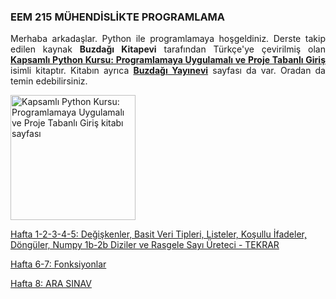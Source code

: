 <h3>EEM 215 MÜHENDİSLİKTE PROGRAMLAMA</h3>
<p align="justify">Merhaba arkadaşlar. Python ile programlamaya hoşgeldiniz. Derste takip edilen kaynak <b>Buzdağı Kitapevi</b> tarafından Türkçe'ye çevirilmiş olan <a href="https://www.buzdagikitabevi.com/kapsamli-python-kursu-programlamaya-uygulamali-ve-proje-tabanli-giris" target="_blank"><b>Kapsamlı Python Kursu: Programlamaya Uygulamalı ve Proje Tabanlı Giriş</b></a> isimli kitaptır. Kitabın ayrıca <a href="https://buzdagiyayinevi.com/kapsamli-python-kursu-programlamaya-uygulamali-ve-proje-tabanli-giris/" target="_blank"><b>Buzdağı Yayınevi</b></a> sayfası da var. Oradan da temin edebilirsiniz.</p>

<img src="https://buzdagiyayinevi.com/wp-content/uploads/2022/02/Python-Crash-Course-Kapak-scaled.jpg" target="_blank" alt="Kapsamlı Python Kursu: Programlamaya Uygulamalı ve Proje Tabanlı Giriş kitabı sayfası" width="200" height=auto>

<a href="https://github.com/mtahakoroglu/gumushane-EEM-kodlama/tree/main/EEM215/hafta-1-2-3-4-5" target="_blank">Hafta 1-2-3-4-5: Değişkenler, Basit Veri Tipleri, Listeler, Koşullu İfadeler, Döngüler, Numpy 1b-2b Diziler ve Rasgele Sayı Üreteci - TEKRAR</a><br>

<a href="https://github.com/mtahakoroglu/gumushane-EEM-kodlama/tree/EEM215/Python/hafta-6-7" target="_blank">Hafta 6-7: Fonksiyonlar</a>

<a href="https://github.com/mtahakoroglu/gumushane-EEM-kodlama/tree/EEM215/Python/hafta-8" target="_blank">Hafta 8: ARA SINAV</a>
